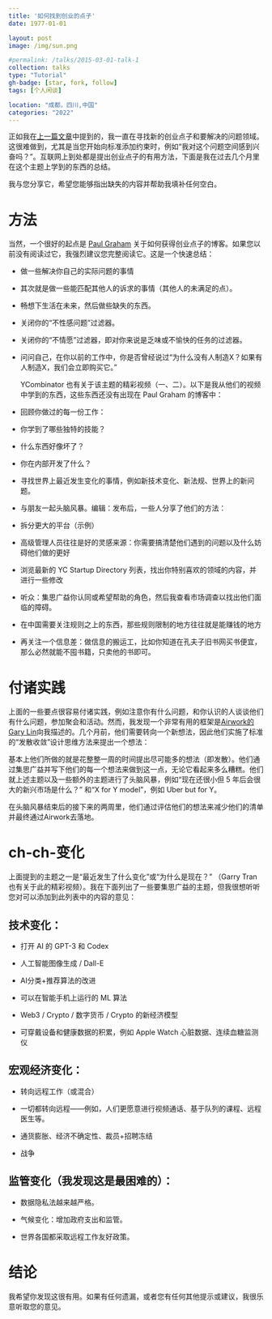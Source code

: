 ```yaml
---
title: '如何找到创业的点子'
date: 1977-01-01

layout: post
image: /img/sun.png

#permalink: /talks/2015-03-01-talk-1
collection: talks
type: "Tutorial"
gh-badge: [star, fork, follow]
tags: [个人闲谈]

location: "成都，四川,中国"
categories: "2022"
---
```


正如我在[上一篇文章](https://liorn.substack.com/p/working-on-a-new-idea-and-then-discarding)中提到的，我一直在寻找新的创业点子和要解决的问题领域。这很难做到，尤其是当您开始向标准添加约束时，例如“我对这个问题空间感到兴奋吗？”。互联网上到处都是提出创业点子的有用方法，下面是我在过去几个月里在这个主题上学到的东西的总结。

我与您分享它，希望您能够指出缺失的内容并帮助我填补任何空白。

# 方法

当然，一个很好的起点是 [Paul Graham](http://www.paulgraham.com/startupideas.html) 关于如何获得创业点子的博客。如果您以前没有阅读过它，我强烈建议您完整阅读它。这是一个快速总结：

 * 做一些解决你自己的实际问题的事情

 * 其次就是做一些能匹配其他人的诉求的事情（其他人的未满足的点）。

 * 畅想下生活在未来，然后做些缺失的东西。

 * 关闭你的“不性感问题”过滤器。

 * 关闭你的“不情愿”过滤器，即对你来说是乏味或不愉快的任务的过滤器。

 * 问问自己，在你以前的工作中，你是否曾经说过“为什么没有人制造X？如果有人制造X，我们会立即购买它。”

   YCombinator 也有关于该主题的精彩视频（一、二）。以下是我从他们的视频中学到的东西，这些东西还没有出现在 Paul Graham 的博客中：

 * 回顾你做过的每一份工作：

 * 你学到了哪些独特的技能？

 * 什么东西好像坏了？

 * 你在内部开发了什么？

 * 寻找世界上最近发生变化的事情，例如新技术变化、新法规、世界上的新问题。

 * 与朋友一起头脑风暴。编辑：发布后，一些人分享了他们的方法：

 * 拆分更大的平台（示例）

 * 高级管理人员往往是好的灵感来源：你需要搞清楚他们遇到的问题以及什么妨碍他们做的更好

 * 浏览最新的 YC Startup Directory 列表，找出你特别喜欢的领域的内容，并进行一些修改

 * 听众：集思广益你认同或希望帮助的角色，然后我查看市场调查以找出他们面临的障碍。
   
 * 在中国需要关注规则之上的东西，那些规则限制的地方往往就是能赚钱的地方
   
 * 再关注一个信息差：做信息的搬运工，比如你知道在孔夫子旧书网买书便宜，那么必然就能不囤书籍，只卖他的书即可。

# 付诸实践

上面的一些要点很容易付诸实践，例如注意你有什么问题，和你认识的人谈谈他们有什么问题，参加聚会和活动。然而，我发现一个非常有用的框架是[Airwork的Gary Lin](https://www.airwork.io/)向我描述的。几个月前，他们需要转向一个新想法，因此他们实施了标准的“发散收敛”设计思维方法来提出一个想法：

基本上他们所做的就是花整整一周的时间提出尽可能多的想法（即发散）。他们通过集思广益并写下他们的每一个想法来做到这一点，无论它看起来多么糟糕。他们就上述主题以及一些额外的主题进行了头脑风暴，例如“现在还很小但 5 年后会很大的新兴市场是什么？” 和“X for Y model”，例如 Uber but for Y。

在头脑风暴结束后的接下来的两周里，他们通过评估他们的想法来减少他们的清单并最终通过Airwork去落地。

# ch-ch-变化

上面提到的主题之一是“最近发生了什么变化”或“为什么是现在？” （Garry Tran 也有关于此的精彩视频）。我在下面列出了一些要集思广益的主题，但我很想听听您对可以添加到此列表中的内容的意见：

## 技术变化：

* 打开 AI 的 GPT-3 和 Codex

* 人工智能图像生成 / Dall-E

* AI分类+推荐算法的改进

* 可以在智能手机上运行的 ML 算法

* Web3 / Crypto / 数字货币 / Crypto 的新经济模型

* 可穿戴设备和健康数据的积累，例如 Apple Watch 心脏数据、连续血糖监测仪

## 宏观经济变化：

* 转向远程工作（或混合）

* 一切都转向远程——例如，人们更愿意进行视频通话、基于队列的课程、远程医生等。

* 通货膨胀、经济不确定性、裁员+招聘冻结

* 战争

## 监管变化（我发现这是最困难的）：

* 数据隐私法越来越严格。

* 气候变化：增加政府支出和监管。

* 世界各国都采取远程工作友好政策。

# 结论

我希望你发现这很有用。如果有任何遗漏，或者您有任何其他提示或建议，我很乐意听取您的意见。
